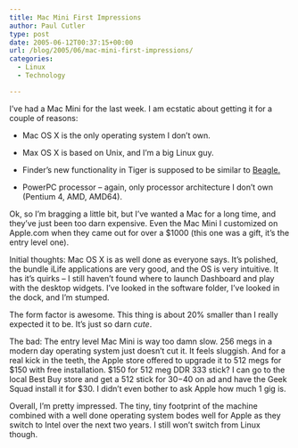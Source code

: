 ```yaml
---
title: Mac Mini First Impressions
author: Paul Cutler
type: post
date: 2005-06-12T00:37:15+00:00
url: /blog/2005/06/mac-mini-first-impressions/
categories:
  - Linux
  - Technology

---
```

I&#8217;ve had a Mac Mini for the last week. I am ecstatic about getting it for a couple of reasons:

  * Mac OS X is the only operating system I don&#8217;t own.

  * Max OS X is based on Unix, and I&#8217;m a big Linux guy.

  * Finder&#8217;s new functionality in Tiger is supposed to be similar to [Beagle.][1]

  * PowerPC processor &#8211; again, only processor architecture I don&#8217;t own (Pentium 4, AMD, AMD64).

Ok, so I&#8217;m bragging a little bit, but I&#8217;ve wanted a Mac for a long time, and they&#8217;ve just been too darn expensive. Even the Mac Mini I customized on Apple.com when they came out for over a $1000 (this one was a gift, it&#8217;s the entry level one).

Initial thoughts: Mac OS X is as well done as everyone says. It&#8217;s polished, the bundle iLife applications are very good, and the OS is very intuitive. It has it&#8217;s quirks &#8211; I still haven&#8217;t found where to launch Dashboard and play with the desktop widgets. I&#8217;ve looked in the software folder, I&#8217;ve looked in the dock, and I&#8217;m stumped.

The form factor is awesome. This thing is about 20% smaller than I really expected it to be. It&#8217;s just so darn _cute_.

The bad: The entry level Mac Mini is way too damn slow. 256 megs in a modern day operating system just doesn&#8217;t cut it. It feels sluggish. And for a real kick in the teeth, the Apple store offered to upgrade it to 512 megs for $150 with free installation. $150 for 512 meg DDR 333 stick? I can go to the local Best Buy store and get a 512 stick for $30-$40 on ad and have the Geek Squad install it for $30. I didn&#8217;t even bother to ask Apple how much 1 gig is.

Overall, I&#8217;m pretty impressed. The tiny, tiny footprint of the machine combined with a well done operating system bodes well for Apple as they switch to Intel over the next two years. I still won&#8217;t switch from Linux though.

 [1]: http://beaglewiki.org/Main_Page